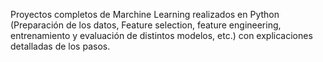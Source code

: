 Proyectos completos de Marchine Learning realizados en Python (Preparación de los datos, Feature selection, feature engineering, entrenamiento y evaluación de distintos modelos, etc.)  con explicaciones detalladas de los pasos. 
